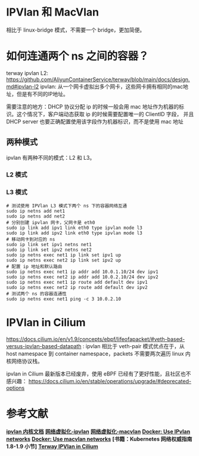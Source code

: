 
# IPVlan 和 MacVlan
相比于 linux-bridge 模式，不需要一个 bridge，更加简便。


# 如何连通两个 ns 之间的容器？

terway ipvlan L2: https://github.com/AliyunContainerService/terway/blob/main/docs/design.md#ipvlan-l2
ipvlan: 从一个网卡虚拟出多个网卡，这些网卡拥有相同的mac地址，但是有不同的IP地址。

需要注意的地方：DHCP 协议分配 ip 的时候一般会用 mac 地址作为机器的标识。这个情况下，客户端动态获取 ip 的时候需要配置唯一的 ClientID 字段，
并且 DHCP server 也要正确配置使用该字段作为机器标识，而不是使用 mac 地址

## 两种模式
ipvlan 有两种不同的模式：L2 和 L3。

### L2 模式


### L3 模式

```shell
# 测试使用 IPVlan L3 模式下两个 ns 下的容器网络互通
sudo ip netns add net1
sudo ip netns add net2
# 分别创建 ipvlan 网卡，父网卡是 eth0
sudo ip link add ipv1 link eth0 type ipvlan mode l3
sudo ip link add ipv2 link eth0 type ipvlan mode l3
# 移动网卡到对应的 ns
sudo ip link set ipv1 netns net1
sudo ip link set ipv2 netns net2
sudo ip netns exec net1 ip link set ipv1 up
sudo ip netns exec net2 ip link set ipv2 up
# 配置 ip 地址和默认路由
sudo ip netns exec net1 ip addr add 10.0.1.10/24 dev ipv1
sudo ip netns exec net2 ip addr add 10.0.2.10/24 dev ipv2
sudo ip netns exec net1 ip route add default dev ipv1
sudo ip netns exec net2 ip route add default dev ipv2
# 测试两个 ns 的容器连通性
sudo ip netns exec net1 ping -c 3 10.0.2.10
```


# IPVlan in Cilium
https://docs.cilium.io/en/v1.9/concepts/ebpf/lifeofapacket/#veth-based-versus-ipvlan-based-datapath :
ipvlan 相比于 veth-pair 模式优点在于，从 host namespace 到 container namespace，packets 不需要两次遍历 linux 内核网络协议栈。

ipvlan in Cilium 最新版本已经废弃，使用 eBPF 已经有了更好性能，且社区也不感兴趣：
https://docs.cilium.io/en/stable/operations/upgrade/#deprecated-options


# 参考文献
**[ipvlan 内核文档](https://www.kernel.org/doc/Documentation/networking/ipvlan.txt)**
**[网络虚拟化-ipvlan](https://cizixs.com/2017/02/17/network-virtualization-ipvlan/)**
**[网络虚拟化-macvlan](https://cizixs.com/2017/02/14/network-virtualization-macvlan/)**
**[Docker: Use IPvlan networks](https://docs.docker.com/network/ipvlan/)**
**[Docker: Use macvlan networks](https://docs.docker.com/network/macvlan/)**
**[书籍：Kubernetes 网络权威指南 1.8-1.9 小节]**
**[Terway IPVlan in Cilium](https://github.com/cilium/cilium/pull/10251)**
